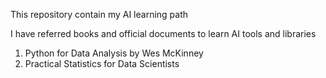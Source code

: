 This repository contain my AI learning path

I have referred books and official documents to learn AI tools and libraries

1. Python for Data Analysis by Wes McKinney
2. Practical Statistics for Data Scientists

